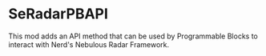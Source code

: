 # SeRadarPBAPI
This mod adds an API method that can be used by Programmable Blocks to interact with Nerd's Nebulous Radar Framework.
